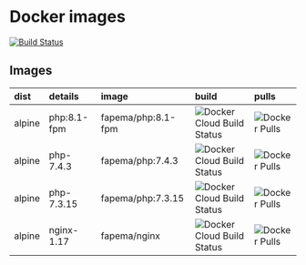 # Docker images

[![Build Status](https://travis-ci.org/fapema/docker.svg?branch=master)](https://travis-ci.org/fapema/docker)

## Images

| dist | details | image | build | pulls |
| :--- | :--- | :--- | :--- | :---
| alpine | php:8.1-fpm | fapema/php:8.1-fpm | ![Docker Cloud Build Status](https://img.shields.io/docker/cloud/build/fapema/php.svg?style=plastic) | ![Docker Pulls](https://img.shields.io/docker/pulls/fapema/php.svg?style=plastic)
| alpine | php-7.4.3 | fapema/php:7.4.3 | ![Docker Cloud Build Status](https://img.shields.io/docker/cloud/build/fapema/php.svg?style=plastic) | ![Docker Pulls](https://img.shields.io/docker/pulls/fapema/php.svg?style=plastic)
| alpine | php-7.3.15 | fapema/php:7.3.15 | ![Docker Cloud Build Status](https://img.shields.io/docker/cloud/build/fapema/php.svg?style=plastic) | ![Docker Pulls](https://img.shields.io/docker/pulls/fapema/php.svg?style=plastic)
| alpine | nginx-1.17 | fapema/nginx | ![Docker Cloud Build Status](https://img.shields.io/docker/cloud/build/fapema/php.svg?style=plastic) | ![Docker Pulls](https://img.shields.io/docker/pulls/fapema/nginx.svg?style=plastic)

